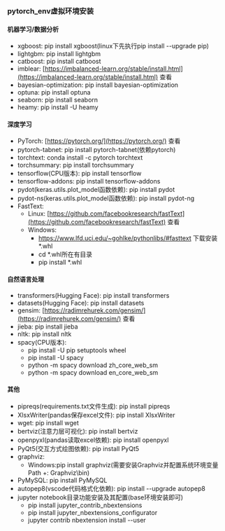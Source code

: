 ### pytorch_env虚拟环境安装

#### 机器学习/数据分析

* xgboost: pip install xgboost(linux下先执行pip install --upgrade pip)
* lightgbm: pip install lightgbm
* catboost: pip install catboost
* imblear: [https://imbalanced-learn.org/stable/install.html](https://imbalanced-learn.org/stable/install.html) 查看
* bayesian-optimization: pip install bayesian-optimization
* optuna: pip install optuna
* seaborn: pip install seaborn
* heamy: pip install -U heamy

#### 深度学习

* PyTorch: [https://pytorch.org/](https://pytorch.org/) 查看
* pytorch-tabnet: pip install pytorch-tabnet(依赖pytorch)
* torchtext: conda install -c pytorch torchtext
* torchsummary: pip install torchsummary
* tensorflow(CPU版本): pip install tensorflow
* tensorflow-addons: pip install tensorflow-addons
* pydot(keras.utils.plot_model函数依赖): pip install pydot
* pydot-ns(keras.utils.plot_model函数依赖): pip install pydot-ng
* FastText:
    * Linux: [https://github.com/facebookresearch/fastText](https://github.com/facebookresearch/fastText) 查看
    * Windows:
        * https://www.lfd.uci.edu/~gohlke/pythonlibs/#fasttext 下载安装*.whl
        * cd *.whl所在有目录
        * pip install *.whl

#### 自然语言处理

* transformers(Hugging Face): pip install transformers
* datasets(Hugging Face): pip install datasets
* gensim: [https://radimrehurek.com/gensim/](https://radimrehurek.com/gensim/) 查看
* jieba: pip install jieba
* nltk: pip install nltk
* spacy(CPU版本):
    * pip install -U pip setuptools wheel
    * pip install -U spacy
    * python -m spacy download zh_core_web_sm
    * python -m spacy download en_core_web_sm

#### 其他

* pipreqs(requirements.txt文件生成): pip install pipreqs
* XlsxWriter(pandas保存excel文件): pip install XlsxWriter
* wget: pip install wget
* bertviz(注意力层可视化): pip install bertviz
* openpyxl(pandas读取excel依赖): pip install openpyxl
* PyQt5(交互方式绘图依赖): pip install PyQt5
* graphviz:
    * Windows:pip install graphviz(需要安装Graphviz并配置系统环境变量Path +: Graphviz\bin)
* PyMySQL: pip install PyMySQL
* autopep8(vscode代码格式化依赖): pip install --upgrade autopep8
* jupyter notebook目录功能安装及其配置(base环境安装即可)
    * pip install jupyter_contrib_nbextensions
    * pip install jupyter_nbextensions_configurator
    * jupyter contrib nbextension install --user
